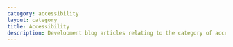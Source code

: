 ```yaml
---
category: accessibility
layout: category
title: Accessibility
description: Development blog articles relating to the category of accessibility
---
```

